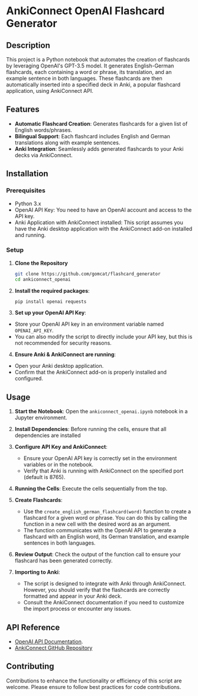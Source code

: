 # AnkiConnect OpenAI Flashcard Generator

## Description
This project is a Python notebook that automates the creation of flashcards by leveraging OpenAI's GPT-3.5 model. It generates English-German flashcards, each containing a word or phrase, its translation, and an example sentence in both languages. These flashcards are then automatically inserted into a specified deck in Anki, a popular flashcard application, using AnkiConnect API.

## Features
- **Automatic Flashcard Creation**: Generates flashcards for a given list of English words/phrases.
- **Bilingual Support**: Each flashcard includes English and German translations along with example sentences.
- **Anki Integration**: Seamlessly adds generated flashcards to your Anki decks via AnkiConnect.

## Installation

### Prerequisites
- Python 3.x
- OpenAI API Key: You need to have an OpenAI account and access to the API key.
- Anki Application with AnkiConnect installed: This script assumes you have the Anki desktop application with the AnkiConnect add-on installed and running.

### Setup
1. **Clone the Repository**
   ```bash
   git clone https://github.com/gomcat/flashcard_generator
   cd ankiconnect_openai
2. **Install the required packages**:
   ```bash
   pip install openai requests
4. **Set up your OpenAI API Key**:
- Store your OpenAI API key in an environment variable named `OPENAI_API_KEY`.
- You can also modify the script to directly include your API key, but this is not recommended for security reasons.

4. **Ensure Anki & AnkiConnect are running**:
- Open your Anki desktop application.
- Confirm that the AnkiConnect add-on is properly installed and configured.

## Usage

1. **Start the Notebook**: Open the `ankiconnect_openai.ipynb` notebook in a Jupyter environment.

2. **Install Dependencies**: Before running the cells, ensure that all dependencies are installed

3. **Configure API Key and AnkiConnect**:
   - Ensure your OpenAI API key is correctly set in the environment variables or in the notebook.
   - Verify that Anki is running with AnkiConnect on the specified port (default is 8765).

4. **Running the Cells**: Execute the cells sequentially from the top.

5. **Create Flashcards**:
   - Use the `create_english_german_flashcard(word)` function to create a flashcard for a given word or phrase. You can do this by calling the function in a new cell with the desired word as an argument.
   - The function communicates with the OpenAI API to generate a flashcard with an English word, its German translation, and example sentences in both languages.

6. **Review Output**: Check the output of the function call to ensure your flashcard has been generated correctly.

7. **Importing to Anki**:
   - The script is designed to integrate with Anki through AnkiConnect. However, you should verify that the flashcards are correctly formatted and appear in your Anki deck.
   - Consult the AnkiConnect documentation if you need to customize the import process or encounter any issues.

## API Reference
- [OpenAI API Documentation](https://beta.openai.com/docs/).
-  [AnkiConnect GitHub Repository](https://foosoft.net/projects/anki-connect/)

## Contributing
Contributions to enhance the functionality or efficiency of this script are welcome. Please ensure to follow best practices for code contributions.
